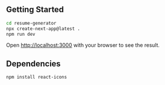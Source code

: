## Getting Started

```bash
cd resume-generator
npx create-next-app@latest .
npm run dev
```

Open [http://localhost:3000](http://localhost:3000) with your browser to see the result.


## Dependencies

```bash
npm install react-icons
```
